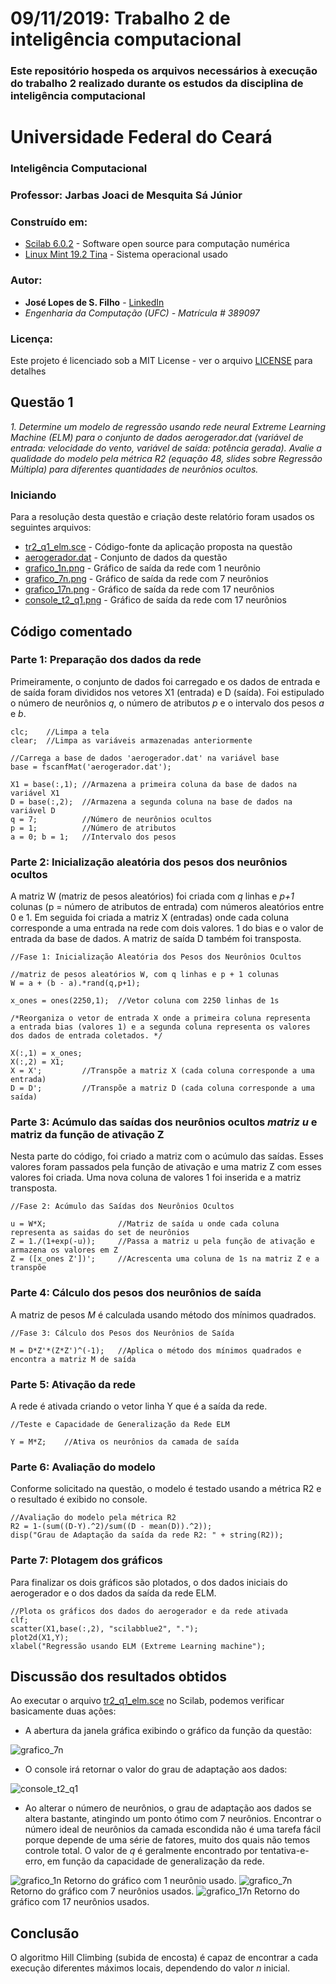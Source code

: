 # 09/11/2019: Trabalho 2 de inteligência computacional
### Este repositório hospeda os arquivos necessários à execução do trabalho 2 realizado durante os estudos da disciplina de inteligência computacional

# Universidade Federal do Ceará
### Inteligência Computacional
### Professor: Jarbas Joaci de Mesquita Sá Júnior

### Construído em:

* [Scilab 6.0.2](https://www.scilab.org/) - Software open source para computação numérica
* [Linux Mint 19.2 Tina](https://www.linuxmint.com/) - Sistema operacional usado

### Autor:

* **José Lopes de S. Filho** - [LinkedIn](https://www.linkedin.com/in/joselopesfilho/)
* *Engenharia da Computação (UFC) - Matrícula # 389097*

### Licença:

Este projeto é licenciado sob a MIT License - ver o arquivo [LICENSE](LICENSE) para detalhes

## Questão 1

*1. Determine um modelo de regressão usando rede neural Extreme Learning Machine (ELM) para o conjunto de dados aerogerador.dat (variável de entrada: velocidade do vento, variável de saída: potência gerada). Avalie a qualidade do modelo pela métrica R2 (equação 48, slides sobre Regressão Múltipla) para diferentes quantidades de neurônios ocultos.*

### Iniciando 
Para a resolução desta questão e criação deste relatório foram usados os seguintes arquivos:

* [tr2_q1_elm.sce](tr2_q1_elm.sce) - Código-fonte da aplicação proposta na questão
* [aerogerador.dat](aerogerador.dat) - Conjunto de dados da questão
* [grafico_1n.png](grafico_1n.png) - Gráfico de saída da rede com 1 neurônio
* [grafico_7n.png](grafico_7n.png) - Gráfico de saída da rede com 7 neurônios
* [grafico_17n.png](grafico_17n.png) - Gráfico de saída da rede com 17 neurônios
* [console_t2_q1.png](console_t2_q1.png) - Gráfico de saída da rede com 17 neurônios

## Código comentado

### Parte 1: Preparação dos dados da rede
Primeiramente, o conjunto de dados foi carregado e os dados de entrada e de saída foram divididos nos vetores X1 (entrada) e D (saída). Foi estipulado o número de neurônios *q*, o número de atributos *p* e o intervalo dos pesos *a* e *b*.
```
clc;    //Limpa a tela
clear;  //Limpa as variáveis armazenadas anteriormente

//Carrega a base de dados 'aerogerador.dat' na variável base
base = fscanfMat('aerogerador.dat');

X1 = base(:,1); //Armazena a primeira coluna da base de dados na variável X1
D = base(:,2);  //Armazena a segunda coluna na base de dados na variável D
q = 7;          //Número de neurônios ocultos
p = 1;          //Número de atributos
a = 0; b = 1;   //Intervalo dos pesos
```
### Parte 2: Inicialização aleatória dos pesos dos neurônios ocultos
A matriz W (matriz de pesos aleatórios) foi criada com *q* linhas e *p+1* colunas (p = número de atributos de entrada) com números aleatórios entre 0 e 1. Em seguida foi criada a matriz X (entradas) onde cada coluna corresponde a uma entrada na rede com dois valores. 1 do bias e o valor de entrada da base de dados. A matriz de saída D também foi transposta.

```
//Fase 1: Inicialização Aleatória dos Pesos dos Neurônios Ocultos

//matriz de pesos aleatórios W, com q linhas e p + 1 colunas
W = a + (b - a).*rand(q,p+1);

x_ones = ones(2250,1);  //Vetor coluna com 2250 linhas de 1s

/*Reorganiza o vetor de entrada X onde a primeira coluna representa
a entrada bias (valores 1) e a segunda coluna representa os valores
dos dados de entrada coletados. */

X(:,1) = x_ones;
X(:,2) = X1;
X = X';         //Transpõe a matriz X (cada coluna corresponde a uma entrada)
D = D';         //Transpõe a matriz D (cada coluna corresponde a uma saída)
```
### Parte 3: Acúmulo das saídas dos neurônios ocultos *matriz u* e matriz da função de ativação Z
Nesta parte do código, foi criado a matriz com o acúmulo das saídas. Esses valores foram passados pela função de ativação e uma matriz Z com esses valores foi criada. Uma nova coluna de valores 1 foi inserida e a matriz transposta.

```
//Fase 2: Acúmulo das Saídas dos Neurônios Ocultos

u = W*X;                //Matriz de saída u onde cada coluna representa as saidas do set de neurônios
Z = 1./(1+exp(-u));     //Passa a matriz u pela função de ativação e armazena os valores em Z
Z = ([x_ones Z'])';     //Acrescenta uma coluna de 1s na matriz Z e a transpõe
```
### Parte 4: Cálculo dos pesos dos neurônios de saída
A matriz de pesos *M* é calculada usando método dos mínimos quadrados.

```
//Fase 3: Cálculo dos Pesos dos Neurônios de Saída

M = D*Z'*(Z*Z')^(-1);   //Aplica o método dos mínimos quadrados e encontra a matriz M de saída
```
### Parte 5: Ativação da rede
A rede é ativada criando o vetor linha Y que é a saída da rede.

```
//Teste e Capacidade de Generalização da Rede ELM

Y = M*Z;    //Ativa os neurônios da camada de saída
```
### Parte 6: Avaliação do modelo
Conforme solicitado na questão, o modelo é testado usando a métrica R2 e o resultado é exibido no console.
```
//Avaliação do modelo pela métrica R2
R2 = 1-(sum((D-Y).^2)/sum((D - mean(D)).^2));
disp("Grau de Adaptação da saída da rede R2: " + string(R2));
```
### Parte 7: Plotagem dos gráficos
Para finalizar os dois gráficos são plotados, o dos dados iniciais do aerogerador e o dos dados da saída da rede ELM.
```
//Plota os gráficos dos dados do aerogerador e da rede ativada
clf;
scatter(X1,base(:,2), "scilabblue2", ".");
plot2d(X1,Y);
xlabel("Regressão usando ELM (Extreme Learning machine");
```

## Discussão dos resultados obtidos

Ao executar o arquivo [tr2_q1_elm.sce](tr2_q1_elm.sce) no Scilab, podemos verificar basicamente duas ações: 
* A abertura da janela gráfica exibindo o gráfico da função da questão:

![grafico_7n](https://user-images.githubusercontent.com/51038132/68537069-df730680-033c-11ea-8a5a-449c099c77fe.png)

* O console irá retornar o valor do grau de adaptação aos dados:

![console_t2_q1](https://user-images.githubusercontent.com/51038132/68537102-85bf0c00-033d-11ea-92be-b8b010801cec.png)

* Ao alterar o número de neurônios, o grau de adaptação aos dados se altera bastante, atingindo um ponto ótimo com 7 neurônios. Encontrar o número ideal de neurônios da camada escondida não é uma tarefa fácil porque depende de uma série de fatores, muito dos quais não temos controle total. O valor de *q* é geralmente encontrado por tentativa-e-erro, em função da capacidade de generalização da rede.

![grafico_1n](https://user-images.githubusercontent.com/51038132/68537068-df730680-033c-11ea-94e8-a79bacf27eb9.png)
Retorno do gráfico com 1 neurônio usado.
![grafico_7n](https://user-images.githubusercontent.com/51038132/68537069-df730680-033c-11ea-8a5a-449c099c77fe.png)
Retorno do gráfico com 7 neurônios usados.
![grafico_17n](https://user-images.githubusercontent.com/51038132/68537070-df730680-033c-11ea-9026-b8e4533f8d3e.png)
Retorno do gráfico com 17 neurônios usados.

## Conclusão

O algoritmo Hill Climbing (subida de encosta) é capaz de encontrar a cada execução diferentes máximos locais, dependendo do valor *n* inicial.
